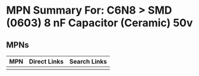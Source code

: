 



# MPN Summary For: C6N8 > SMD (0603) 8 nF Capacitor (Ceramic) 50v

## MPNs
  

|MPN|Direct Links|Search Links|
| :--- | :--- | :--- |
||||
